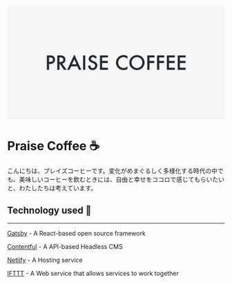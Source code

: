 ![プレイズ・コーヒー](src/images/default-ogp.png)

# Praise Coffee ☕️

こんにちは、プレイズコーヒーです。変化がめまぐるしく多様化する時代の中でも、美味しいコーヒーを飲むときには、自由と幸せをココロで感じてもらいたいと、わたしたちは考えています。

## Technology used 🚀

---

[Gatsby](https://www.gatsbyjs.com/) - A React-based open source framework

[Contentful](https://www.contentful.com/) - A API-based Headless CMS

[Netlify](https://www.netlify.com/) - A Hosting service

[IFTTT](https://ifttt.com/) - A Web service that allows services to work together
